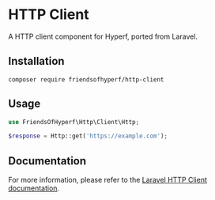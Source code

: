 # HTTP Client

A HTTP client component for Hyperf, ported from Laravel.

## Installation

```shell
composer require friendsofhyperf/http-client
```

## Usage

```php
use FriendsOfHyperf\Http\Client\Http;

$response = Http::get('https://example.com');
```

## Documentation

For more information, please refer to the [Laravel HTTP Client documentation](https://laravel.com/docs/9.x/http-client).